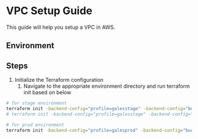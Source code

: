 # VPC Setup Guide

This guide will help you setup a VPC in AWS.

## Environment

## Steps

1. Initialize the Terraform configuration
   1. Navigate to the appropriate environment directory and run terraform init based on below

``` bash
# for stage environment
terraform init -backend-config="profile=galesstage" -backend-config="bucket=gales-stage-tf-state"
# terraform init -backend-config="profile=galesstage" -backend-config="bucket=gales-stage-tf-state" -backend-config="key=vpc/terraform.tfstate"

# for prod environment
terraform init -backend-config="profile=galesprod" -backend-config="bucket=gales-prod-tf-state" -backend-config="key=vpc/terraform.tfstate"
```
